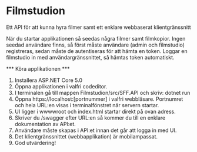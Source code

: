 # Filmstudion
Ett API för att kunna hyra filmer samt ett enklare webbaserat klientgränssnitt

När du startar applikationen så seedas några filmer samt filmkopior.
Ingen seedad användare finns, så först måste användare (admin och filmstudio) registreras, sedan måste de autentiseras för att hämta en token. Loggar en filmstudio in med användargränssnittet, så hämtas token automatiskt.

*** Köra applikationen ***
1. Installera ASP.NET Core 5.0
2. Öppna applikationen i valfri codeditor.
3. I terminalen gå till mappen Filmstudion/src/SFF.API och skriv: dotnet run
4. Öppna https://localhost:[portnummer] i valfri webbläsare. Portnumret och hela URL:en visas i terminalfönstret när servern startar.
5. UI ligger i wwwwroot och index.html startar direkt på ovan adress.
6. Skriver du /swagger efter URL:en så kommer du till en enklare dokumentation av API:et.
7. Användare måste skapas i API:et innan det går att logga in med UI.
8. Det klientgränssnittet (webbapplikation) är mobilampassat.
9. God utvärdering!